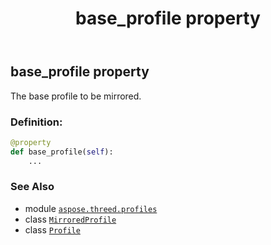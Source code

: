 ﻿---
title: base_profile property
second_title: Aspose.3D for Python via .NET API References
description: 
type: docs
weight: 90
url: /aspose.threed.profiles/mirroredprofile/base_profile/
is_root: false
---

## base_profile property


The base profile to be mirrored.
### Definition:
```python
@property
def base_profile(self):
    ...
```

### See Also
* module [`aspose.threed.profiles`](../../)
* class [`MirroredProfile`](/3d/python-net/aspose.threed.profiles/mirroredprofile)
* class [`Profile`](/3d/python-net/aspose.threed.profiles/profile)
